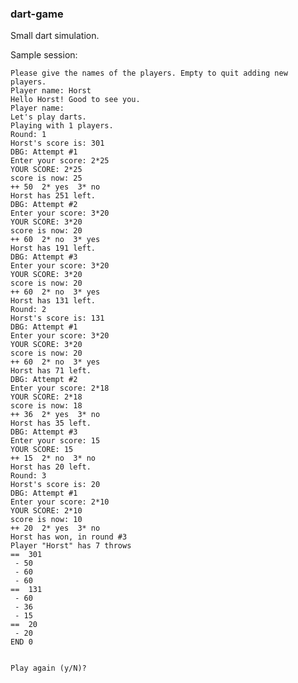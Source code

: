 ### dart-game

Small dart simulation.



Sample session:

	Please give the names of the players. Empty to quit adding new players.
	Player name: Horst
	Hello Horst! Good to see you.
	Player name: 
	Let's play darts.
	Playing with 1 players.
	Round: 1
	Horst's score is: 301
	DBG: Attempt #1
	Enter your score: 2*25
	YOUR SCORE: 2*25
	score is now: 25
	++ 50  2* yes  3* no
	Horst has 251 left.
	DBG: Attempt #2
	Enter your score: 3*20
	YOUR SCORE: 3*20
	score is now: 20
	++ 60  2* no  3* yes
	Horst has 191 left.
	DBG: Attempt #3
	Enter your score: 3*20
	YOUR SCORE: 3*20
	score is now: 20
	++ 60  2* no  3* yes
	Horst has 131 left.
	Round: 2
	Horst's score is: 131
	DBG: Attempt #1
	Enter your score: 3*20
	YOUR SCORE: 3*20
	score is now: 20
	++ 60  2* no  3* yes
	Horst has 71 left.
	DBG: Attempt #2
	Enter your score: 2*18
	YOUR SCORE: 2*18
	score is now: 18
	++ 36  2* yes  3* no
	Horst has 35 left.
	DBG: Attempt #3
	Enter your score: 15
	YOUR SCORE: 15
	++ 15  2* no  3* no
	Horst has 20 left.
	Round: 3
	Horst's score is: 20
	DBG: Attempt #1
	Enter your score: 2*10
	YOUR SCORE: 2*10
	score is now: 10
	++ 20  2* yes  3* no
	Horst has won, in round #3
	Player "Horst" has 7 throws
	==  301
	 - 50
	 - 60
	 - 60
	==  131
	 - 60
	 - 36
	 - 15
	==  20
	 - 20
	END 0


	Play again (y/N)? 
